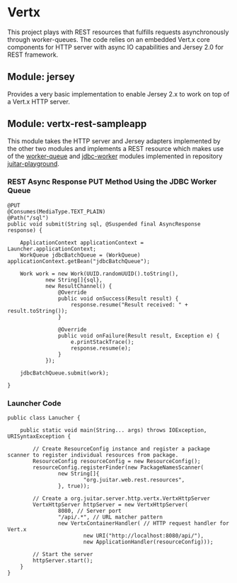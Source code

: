 Vertx
=====
This project plays with REST resources that fulfills requests asynchronously through worker-queues.
The code relies on an embedded Vert.x core components for HTTP server with async IO capabilities and Jersey 2.0 for REST framework.

Module: jersey
--------------------------------
Provides a very basic implementation to enable Jersey 2.x to work on top of a Vert.x HTTP server.


Module: vertx-rest-sampleapp
-----------------------------------
This module takes the HTTP server and Jersey adapters implemented by the other two modules and implements a REST resource
 which makes use of the [worker-queue](https://github.com/sha1n/juitar-playground/tree/master/core/worker-queue) and
 [jdbc-worker](https://github.com/sha1n/juitar-playground/tree/master/core/jdbc-worker) modules implemented in repository
 [juitar-playground](https://github.com/sha1n/juitar-playground).

### REST Async Response PUT Method Using the JDBC Worker Queue

    @PUT
    @Consumes(MediaType.TEXT_PLAIN)
    @Path("/sql")
    public void submit(String sql, @Suspended final AsyncResponse response) {

        ApplicationContext applicationContext = Launcher.applicationContext;
        WorkQueue jdbcBatchQueue = (WorkQueue) applicationContext.getBean("jdbcBatchQueue");

        Work work = new Work(UUID.randomUUID().toString(),
                new String[]{sql},
                new ResultChannel() {
                    @Override
                    public void onSuccess(Result result) {
                        response.resume("Result received: " + result.toString());
                    }

                    @Override
                    public void onFailure(Result result, Exception e) {
                        e.printStackTrace();
                        response.resume(e);
                    }
                });

        jdbcBatchQueue.submit(work);

    }


### Launcher Code

    public class Lanucher {

        public static void main(String... args) throws IOException, URISyntaxException {

            // Create ResourceConfig instance and register a package scanner to register individual resources from package.
            ResourceConfig resourceConfig = new ResourceConfig();
            resourceConfig.registerFinder(new PackageNamesScanner(
                    new String[]{
                            "org.juitar.web.rest.resources",
                    }, true));

            // Create a org.juitar.server.http.vertx.VertxHttpServer
            VertxHttpServer httpServer = new VertxHttpServer(
                    8080, // Server port
                    "/api/.*", // URL matcher pattern
                    new VertxContainerHandler( // HTTP request handler for Vert.x
                            new URI("http://localhost:8080/api/"),
                            new ApplicationHandler(resourceConfig)));

            // Start the server
            httpServer.start();
        }
    }
